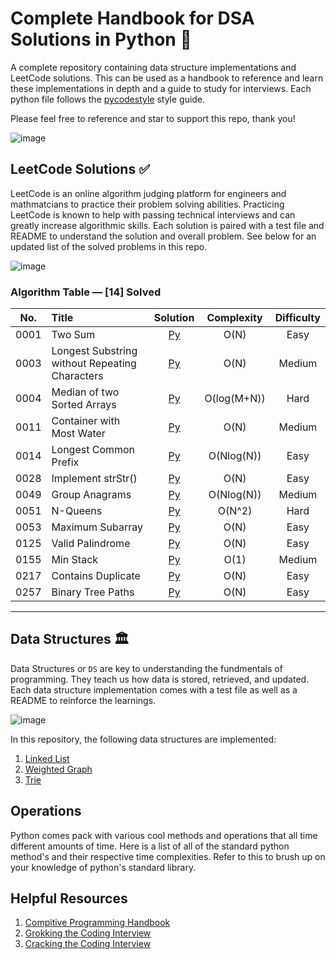 # Complete Handbook for DSA Solutions in Python 🐍

A complete repository containing data structure implementations and LeetCode solutions. This can be used as a handbook to reference and learn these implementations in depth and a guide to study for interviews. Each python file follows the [pycodestyle](https://pypi.org/project/pycodestyle/) style guide.

Please feel free to reference and star to support this repo, thank you!

![image](https://user-images.githubusercontent.com/63386979/170837571-cc97bcc9-5faa-4c4a-b227-ea354f1b2160.png)

## LeetCode Solutions ✅

LeetCode is an online algorithm judging platform for engineers and mathmatcians to practice their problem solving abilities. Practicing LeetCode is known to help with passing technical interviews and can greatly increase algorithmic skills. Each solution is paired with a test file and README to understand the solution and overall problem. See below for an updated list of the solved problems in this repo.

![image](https://user-images.githubusercontent.com/63386979/170784722-7d7ce744-943a-41b1-9870-99deb5c4068a.png)

### Algorithm Table — [14] Solved

| No.| Title| Solution | Complexity  | Difficulty |
| :--: | :--------------------------------------------- | :-----------------------------------------------------------------------------------------------------------------------------------------------------------------------------: | :---------: | :--------: |
| 0001 | Two Sum| [Py](https://github.com/allen-tran/complete-py-dsa/blob/main/leetcode/0001.two_sum/two_sum.py) |    O(N)     |    Easy    |
| 0003 | Longest Substring without Repeating Characters | [Py](https://github.com/allen-tran/complete-py-dsa/blob/main/leetcode/0003.longest_substring_without_repeating_characters.py/longest_substring_without_repeating_characters.py) | O(N)     |   Medium   |
| 0004 | Median of two Sorted Arrays|[Py](https://github.com/allen-tran/complete-py-dsa/blob/main/leetcode/0004.median_of_two_sorted_arrays/median_of_two_sorted_arrays.py)| O(log(M+N)) |    Hard    |
| 0011 | Container with Most Water|[Py](https://github.com/allen-tran/complete-py-dsa/blob/main/leetcode/0011.container_with_most_water/container_with_most_water.py)|    O(N)     |   Medium   |
| 0014 | Longest Common Prefix|[Py](https://github.com/allen-tran/complete-py-dsa/blob/main/leetcode/0014.longest_common_prefix/longest_common_prefix.py)| O(Nlog(N))  |    Easy    |
| 0028 | Implement strStr()|[Py](https://github.com/allen-tran/complete-py-dsa/blob/main/leetcode/0028.implement_strStr/implement_strStr.py)|    O(N)     |    Easy    |
| 0049 | Group Anagrams|[Py](https://github.com/allen-tran/complete-py-dsa/blob/main/leetcode/0049.group_anagrams/group_anagrams.py)| O(Nlog(N))  |   Medium   |
| 0051 | N-Queens |[Py](https://github.com/allen-tran/complete-py-dsa/blob/main/leetcode/0051.n_queens/n_queens.py) |   O(N^2)    |    Hard    |
| 0053 | Maximum Subarray|[Py](https://github.com/allen-tran/complete-py-dsa/blob/main/leetcode/0053.maximum_subarray/maximum_subarray.py)|    O(N)     |    Easy    |
| 0125 | Valid Palindrome|[Py](https://github.com/allen-tran/complete-py-dsa/blob/main/leetcode/0125.valid_palindrome/valid_palindrome.py)|    O(N)     |    Easy    |
| 0155 | Min Stack |[Py](https://github.com/allen-tran/complete-py-dsa/blob/main/leetcode/0155.min_stack/min_stack.py)|    O(1)     |    Medium    |
| 0217 | Contains Duplicate|[Py](https://github.com/allen-tran/complete-py-dsa/blob/main/leetcode/0217.contains_duplicate/contains_duplicate.py)|    O(N)     |    Easy    |
| 0257 | Binary Tree Paths                              |                               [Py](https://github.com/allen-tran/complete-py-dsa/blob/main/leetcode/00257.binary_tree_paths/binary_tree_paths.py)                               |    O(N)     |    Easy    |

---

## Data Structures 🏛

Data Structures or `DS` are key to understanding the fundmentals of programming. They teach us how data is stored, retrieved, and updated. Each data structure implementation comes with a test file as well as a README to reinforce the learnings.

![image](https://user-images.githubusercontent.com/63386979/170795648-48bc2167-7dd7-4118-a8de-79b06f629ff5.png)

In this repository, the following data structures are implemented:

1. [Linked List](https://github.com/allen-tran/complete-py-dsa/blob/main/data%20structures/linked%20list/linked_list.py)
2. [Weighted Graph](https://github.com/allen-tran/complete-py-dsa/blob/main/data%20structures/graph/weighted_graph.py)
3. [Trie]()

## Operations

Python comes pack with various cool methods and operations that all time different amounts of time. Here is a list of all of the standard python method's and their respective time complexities. Refer to this to brush up on your knowledge of python's standard library.

## Helpful Resources

1. [Compitive Programming Handbook](https://cses.fi/book/book.pdf) 
2. [Grokking the Coding Interview](https://www.educative.io/courses/grokking-the-coding-interview?utm_term=grokking%20the%20coding%20interview&utm_campaign=%5BTest%5D+Dynamic+Verticals&utm_source=adwords&utm_medium=ppc&hsa_acc=5451446008&hsa_cam=14045073269&hsa_grp=135456430042&hsa_ad=584258867265&hsa_src=g&hsa_tgt=kwd-586801686237&hsa_kw=grokking%20the%20coding%20interview&hsa_mt=b&hsa_net=adwords&hsa_ver=3&gclid=CjwKCAjwtcCVBhA0EiwAT1fY7xaJyIJazvftqXqJyyMzJp7i3G2wzSYPb_Nj67kkPmJjaRsd0HBXNRoCm3EQAvD_BwE)
3. [Cracking the Coding Interview](https://www.amazon.com/Cracking-Coding-Interview-Programming-Questions/dp/0984782850/ref=sr_1_1?gclid=CjwKCAjwtcCVBhA0EiwAT1fY71Ez2P-ZkrUdleKX8FISOCjMPArC0tBchKPS4wR7WOAEv654sC0wMxoCTn0QAvD_BwE&hvadid=241871347365&hvdev=c&hvlocphy=9028770&hvnetw=g&hvqmt=b&hvrand=11460318510657825342&hvtargid=kwd-299613214513&hydadcr=16435_10305567&keywords=cracking+the+coding+interview+book&qid=1655785687&sr=8-1)

